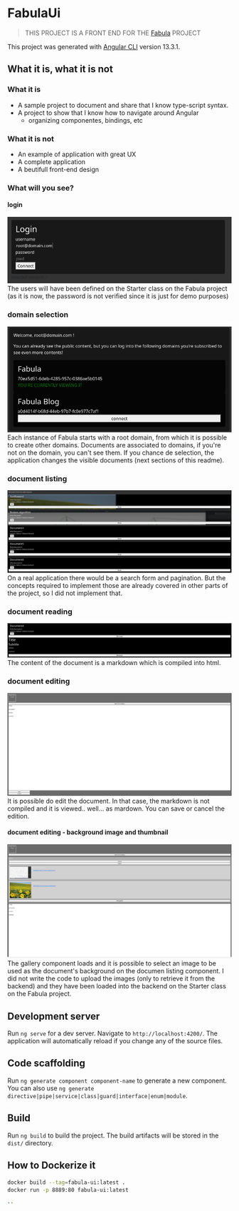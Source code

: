 # FabulaUi

> THIS PROJECT IS A FRONT END FOR THE [Fabula](https://github.com/CaioSteinDAgostini/fabula) PROJECT

This project was generated with [Angular CLI](https://github.com/angular/angular-cli) version 13.3.1.

## What it is, what it is not

### What it is

- A sample project to document and share that I know type-script syntax.
- A project to show that I know how to navigate around Angular
  - organizing componentes, bindings, etc
 
### What it is not

- An example of application with great UX
- A complete application
- A beutifull front-end design

### What will you see?

#### login
![login](./login1.png)
The users will have been defined on the Starter class on the Fabula project (as it is now, the password is not verified since it is just for demo purposes)

### domain selection
![domains](./login-domain.png)
Each instance of Fabula starts with a root domain, from which it is possible to create other domains. Documents are associated to domains, if you're not on the domain, you can't see them.
If you chance de selection, the application changes the visible documents (next sections of this readme).

### document listing
![docs](./listDocuments.png)
On a real application there would be a search form and pagination. But the concepts required to implement those are already covered in other parts of the project, so I did not implement that.

### document reading
![reading](./readDocument.png)
The content of the document is a markdown which is compiled into html.

### document editing
![editing](./editDocument.png)
It is possible do edit the document. In that case, the markdown is not compiled and it is viewed.. well... as mardown. You can save or cancel the edition.

#### document editing - background image and thumbnail
![editing-gallery](./editDocument-gallery.png)
The gallery component loads and it is possible to select an image to be used as the document's background on the documen listing component.
I did not write the code to upload the images (only to retrieve it from the backend) and they have been loaded into the backend on the Starter class on the Fabula project.

## Development server

Run `ng serve` for a dev server. Navigate to `http://localhost:4200/`. The application will automatically reload if you change any of the source files.

## Code scaffolding

Run `ng generate component component-name` to generate a new component. You can also use `ng generate directive|pipe|service|class|guard|interface|enum|module`.

## Build

Run `ng build` to build the project. The build artifacts will be stored in the `dist/` directory.

## How to Dockerize it

```bash
docker build --tag=fabula-ui:latest .
docker run -p 8889:80 fabula-ui:latest

``

